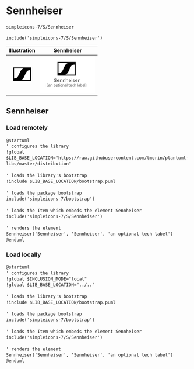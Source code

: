# Sennheiser


```text
simpleicons-7/S/Sennheiser
```

```text
include('simpleicons-7/S/Sennheiser')
```



| Illustration | Sennheiser |
| :---: | :---: |
| ![illustration for Illustration](../../simpleicons-7/S/Sennheiser.png) | ![illustration for Sennheiser](../../simpleicons-7/S/Sennheiser.Local.png) |




## Sennheiser

### Load remotely
```plantuml
@startuml
' configures the library
!global $LIB_BASE_LOCATION="https://raw.githubusercontent.com/tmorin/plantuml-libs/master/distribution"

' loads the library's bootstrap
!include $LIB_BASE_LOCATION/bootstrap.puml

' loads the package bootstrap
include('simpleicons-7/bootstrap')

' loads the Item which embeds the element Sennheiser
include('simpleicons-7/S/Sennheiser')

' renders the element
Sennheiser('Sennheiser', 'Sennheiser', 'an optional tech label')
@enduml
```

### Load locally
```plantuml
@startuml
' configures the library
!global $INCLUSION_MODE="local"
!global $LIB_BASE_LOCATION="../.."

' loads the library's bootstrap
!include $LIB_BASE_LOCATION/bootstrap.puml

' loads the package bootstrap
include('simpleicons-7/bootstrap')

' loads the Item which embeds the element Sennheiser
include('simpleicons-7/S/Sennheiser')

' renders the element
Sennheiser('Sennheiser', 'Sennheiser', 'an optional tech label')
@enduml
```

